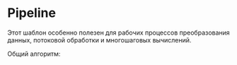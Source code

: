 # Pipeline

Этот шаблон особенно полезен для рабочих процессов преобразования данных, потоковой обработки и многошаговых вычислений.

Общий алгоритм:
